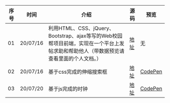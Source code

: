 序号 | 时间 | 介绍 | 源码 | 预览
------------ | ------------- | ------------- | ------------- | -------------
01 | 20/07/16 | 利用HTML、CSS、jQuery、Bootstrap、ajax等写的Web校园帮项目前端，实现在一个平台上发帖求助和帮助他人（带数据预览请查看里面的个人文档。） | [地址](https://github.com/liouer/Campus_to_help/tree/master/%E5%89%8D%E7%AB%AF) | 无
02 | 20/07/16 | 基于css完成的伸缩搜索框 | [地址](https://codepen.io/LioLiu/pen/xxZyOwK) | [CodePen](https://codepen.io/LioLiu/pen/xxZyOwK)
03 | 20/07/20 | 基于js完成的时钟 | [地址](https://codepen.io/LioLiu/pen/xxZyOwK) | [CodePen](https://codepen.io/LioLiu/pen/jOWXMzo)
